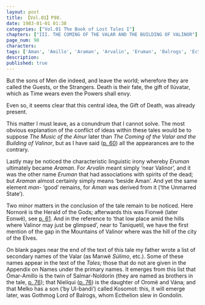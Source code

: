 ```yaml
---
layout: post
title: 【Vol.01】P98.
date: 1983-01-01 01:38
categories: ["Vol.01 The Book of Lost Tales I"]
chapters: ["III. THE COMING OF THE VALAR AND THE BUILDING OF VALINOR"]
page_num: 98
characters: 
tags: ['Aman', 'Amillo', 'Araman', 'Arvalin', 'Eruman', 'Balrogs', 'Ecthelion', 'Eönwë', 'Fionwë', 'Fionwë-Úrion', 'Gondolin', 'Gothmog', 'Ilúvatar', 'Kosomot', 'Melko', 'son(s) of Melko', 'Men']
description: 
published: true
---
```


But the sons of Men die indeed, and leave the world; wherefore they are called the Guests, or the Strangers. Death is their fate, the gift of Ilúvatar, which as Time wears even the Powers shall envy.

Even so, it seems clear that this central idea, the Gift of Death, was already present.

This matter I must leave, as a conundrum that I cannot solve. The most obvious explanation of the conflict of ideas within these tales would be to suppose <I>The Music of the Ainur</I> later than <I>The Coming of the Valar and the Building of Valinor</I>, but as I have said ([p. 60]({{site.baseurl}}/vol01-p60)) all the appearances are to the contrary.

Lastly may be noticed the characteristic linguistic irony whereby <I>Eruman</I> ultimately became <I>Araman</I>. For <I>Arvalin</I> meant simply ‘near Valinor’, and it was the other name <I>Eruman</I> that had associations with spirits of the dead; but <I>Araman</I> almost certainly simply means ‘beside Aman’. And yet the same element <I>man-</I> ‘good’ remains, for <I>Aman</I> was derived from it (‘the Unmarred State’).

Two minor matters in the conclusion of the tale remain to be noticed. Here Nornorë is the Herald of the Gods; afterwards this was Fionwë (later Eonwë), see [p. 61]({{site.baseurl}}/vol01-p61). And in the reference to ‘that low place amid the hills where Valinor may just be glimpsed’, near to Taniquetil, we have the first mention of the gap in the Mountains of Valinor where was the hill of the city of the Elves.

On blank pages near the end of the text of this tale my father wrote a list of secondary names of the Valar (as Manwë <I>Súlimo</I>, etc.). Some of these names appear in the text of the <I>Tales;</I> those that do not are given in the Appendix on Names under the primary names. It emerges from this list that Ómar-Amillo is the twin of Salmar-Noldorin (they are named as brothers in the tale, [p. 76]({{site.baseurl}}/vol01-p76)); that Nielíqui ([p. 76]({{site.baseurl}}/vol01-p76)) is the daughter of Oromë and Vána; and that Melko has a son (‘by Ul-bandi’) called Kosomot: this, it will emerge later, was Gothmog Lord of Balrogs, whom Ecthelion slew in Gondolin.

